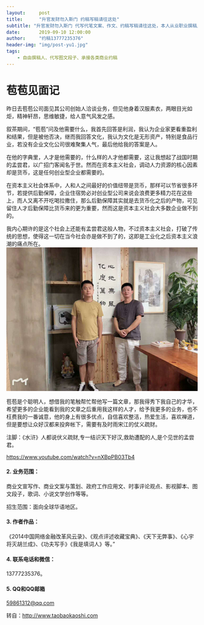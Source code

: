 ```yaml
---
layout:     post
title:      "升官发财勿入斯门 约稿写稿请往这处"
subtitle: "升官发财勿入斯门 代写代笔文案、作文、约稿写稿请往这处，本人从业职业撰稿人十余年，文字服务业务涵盖各个领域，具备丰富的从业经验，拥有海量原创写作素材。。"
date:       2019-09-10 12:00:00
author:     "约稿13777235376"
header-img: "img/post-yu1.jpg"
tags:
    - 自由撰稿人、代写图文段子、承接各类商业约稿
---
```


# 苞苞见面记
昨日去苞苞公司面见其公司创始人洽谈业务，但见他身着汉服素衣，两眼目光如炬，精神轩昂，思维敏捷，给人意气风发之感。

叙茶期间，“苞苞”问及他需要什么，我首先回答是利润，我认为企业家更看重盈利和结果，但是被他否决，继而我回答文化，我认为文化是无形资产，特别是食品行业，若没有企业文化公司很难聚集人气，最后他给我的答案是人。

在他的字典里，人才是他需要的，什么样的人才他都需要，这让我想起了战国时期的孟尝君，以广招门客闻名于世。然而在资本主义社会，调动人力资源的核心因素却是货币，这是任何创业型企业都需要的。

在资本主义社会体系中，人和人之间最好的价值纽带是货币，那样可以节省很多环节，若提供后勤保障，企业住宿势必对创业型公司来说会浪费更多精力花在这些上，而人又离不开吃喝拉撒住，那么后勤保障其实就是去货币化之后的产物，可见留住人才后勤保障比货币来的更为重要，然而这是资本主义社会大多数企业做不到的。

我内心期许的是这个社会上还能有孟尝君这般人物，不过资本主义社会，打破了传统的思想，使得这一切在当今社会亦是做不到了的，这即是工业化之后资本主义浪潮的痛点所在。
![约稿请致电俞小明先生：13777235376](/img/baobao.jpg)


苞苞是个聪明人，想借我的笔触帮忙帮他写一篇文章，那我得秀下我自己的才华，希望更多的企业能看到我的文章之后重用我这样的人才，给予我更多的业务，也不枉费我的一番诚意，他的身上有很多优点，自信喜欢整洁，热爱生活，喜欢禅道，但是要想让众好汉都来投奔帐下，需要有及时雨宋江的仗义疏财。

注脚：《水浒》人都说伏义疏财,专一结识天下好汉,救助遭配的人,是个见世的孟尝君。

https://www.youtube.com/watch?v=nXBpPB03Tb4

#### 2. 业务范围：

商业文宣写作、商业文案与策划、政府工作应用文、时事评论观点、影视脚本、图文段子，歌词、小说文学创作等等。

招生范围：面向全球华语地区。



#### 3.  作者作品：

《2014中国网络金融改革风云录》、《观点评述收藏宝典》、《天下无弊事》、《心宇将灭胡兰成》、《功夫写手》《我是填词人》等。”

#### 4.  联系电话和微信：

13777235376。

#### 5. QQ和QQ邮箱

59861312@qq.com


转自：http://www.taobaokaoshi.com
